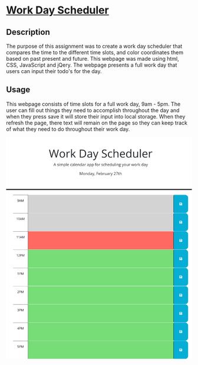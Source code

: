 # [Work Day Scheduler](https://alyssageria.github.io/work-day-scheduler/)

## Description

The purpose of this assignment was to create a work day scheduler that compares the time to the different time slots, and color coordinates them based on past present and future. This webpage was made using html, CSS, JavaScript and jQery. The webpage presents a full work day that users can input their todo's for the day.

## Usage

This webpage consists of time slots for a full work day, 9am - 5pm. The user can fill out things they need to accomplish throughout the day and when they press save it will store their input into local storage. When they refresh the page, there text will remain on the page so they can keep track of what they need to do throughout their work day.

![screenshot](/assets/images/work-scheduler-screenshot.png)
